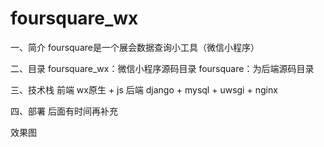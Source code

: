 # foursquare_wx

一、简介
foursquare是一个展会数据查询小工具（微信小程序）

二、目录
foursquare_wx：微信小程序源码目录
foursquare：为后端源码目录

三、技术栈
前端
wx原生 + js
后端
django + mysql + uwsgi + nginx

四、部署
后面有时间再补充

效果图






